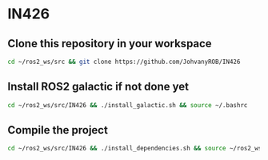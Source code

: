# IN426

## Clone this repository in your workspace
```bash
cd ~/ros2_ws/src && git clone https://github.com/JohvanyROB/IN426
```

## Install ROS2 galactic if not done yet
```bash
cd ~/ros2_ws/src/IN426 && ./install_galactic.sh && source ~/.bashrc
```

## Compile the project
```bash
cd ~/ros2_ws/src/IN426 && ./install_dependencies.sh && source ~/ros2_ws/install/setup.bash
```